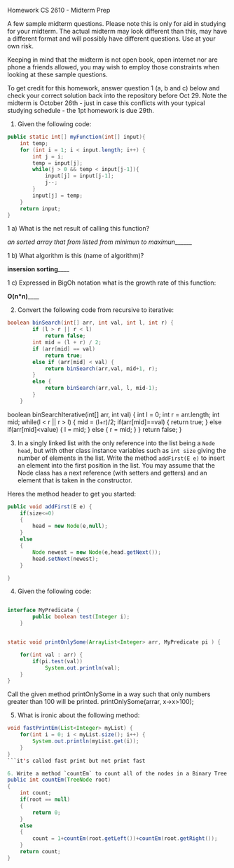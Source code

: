 Homework CS 2610 - Midterm Prep

A few sample midterm questions. Please note this is only for aid in studying for your midterm. The actual midterm may look different than this, may have a different format and will possibly have different questions. Use at your own risk.

Keeping in mind that the midterm is not open book, open internet nor are phone a friends allowed, you may wish to employ those constraints when looking at these sample questions.

To get credit for this homework, answer question 1 (a, b and c) below and check your correct solution back into the repository before Oct 29.
Note the midterm is October 26th - just in case this conflicts with your typical studying schedule - the 1pt homework is due 29th.

1. Given the following code:

```java
public static int[] myFunction(int[] input){         
    int temp;
    for (int i = 1; i < input.length; i++) {
        int j = i;
        temp = input[j];
        while(j > 0 && temp < input[j-1]){
            input[j] = input[j-1];
            j--;
        }
        input[j] = temp;
    }
    return input;
}
```

1 a) What is the net result of calling this function?

 _an sorted array that from listed from minimun to maximun_______

1 b) What algorithm is this (name of algorithm)?

__insersion sorting______

1 c) Expressed in BigOh notation what is the growth rate of this function:

__O(n*n)______

2. Convert the following code from recursive to iterative:
```java
boolean binSearch(int[] arr, int val, int l, int r) {
        if (l > r || r < l)
            return false;
        int mid = (l + r) / 2;
        if (arr[mid] == val)
            return true;
        else if (arr[mid] < val) {
            return binSearch(arr,val, mid+1, r);
        }
        else {
            return binSearch(arr,val, l, mid-1);
        }
    }
```
boolean binSearchIterative(int[] arr, int val)
{
	int l = 0;
	int r = arr.length;
	int mid;
	while(l < r || r > l)
	{
		mid = (l+r)/2;
		if(arr[mid]==val)
		{
			return true;
		}
		else if(arr[mid]<value)
		{
			l = mid;
		}
		else
		{
			r = mid;
		}
	}
	return false;
}

3. In a singly linked list with the only reference into the list being a `Node head`, but with other class instance variables such as `int size` giving the number of elements in the list. Write the method `addFirst(E e)` to insert an element into the first position in the list. You may assume that the Node class has a next reference (with setters and getters) and an element that is taken in the constructor.

Heres the method header to get you started:
```java
public void addFirst(E e) {
	if(size<=0)
	{
		head = new Node(e,null);
	}
	else
	{
		Node newest = new Node(e,head.getNext());
		head.setNext(newest);
	}

}
```
4. Given the following code:

```java

interface MyPredicate {
        public boolean test(Integer i);
    }


static void printOnlySome(ArrayList<Integer> arr, MyPredicate pi ) {

    for(int val : arr) {
        if(pi.test(val))
            System.out.println(val);
    }
}

```

Call the given method printOnlySome in a way such that only numbers greater than 100 will be printed.
	printOnlySome(arrar, x->x>100);

5. What is ironic about the following method:

```java
void fastPrintEm(List<Integer> myList) {
    for(int i = 0; i < myList.size(); i++) {
        System.out.println(myList.get(i));
    }
}
```it's called fast print but not print fast

6. Write a method `countEm` to count all of the nodes in a Binary Tree. Design your own method header taking in whatever parameters you like. You can assume a TreeNode class exists with methods `E getElement()`, `TreeNode getLeft()` and `TreeNode getRight()` and that a `root()` method exists in your owning class that returns a TreeNode representing the root of the tree.
public int countEm(TreeNode root)
{
	int count;
	if(root == null)
	{
		return 0;
	}
	else
	{
		count = 1+countEm(root.getLeft())+countEm(root.getRight());
	}
	return count;
}